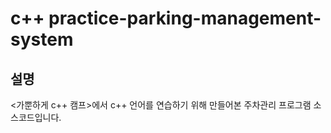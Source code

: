 # c++ practice-parking-management-system

## 설명
<가뿐하게 c++ 캠프>에서 c++ 언어를 연습하기 위해 만들어본
주차관리 프로그램 소스코드입니다.
